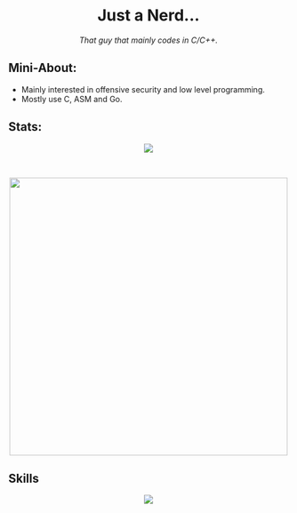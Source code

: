 <h1 align=center>Just a Nerd...</h1>

<p align=center><i>That guy that mainly codes in C/C++.</i></p>

## Mini-About:
- Mainly interested in offensive security and low level programming.
- Mostly use C, ASM and Go.

## Stats:
<p align="center">
    <img src="https://github-readme-streak-stats-woad.vercel.app?user=DeLuks2006&theme=dark"/>
</p>
<br/>
<p align="center"><img src="https://github-readme-stats.vercel.app/api/top-langs/?username=DeLuks2006&count_private=true&layout=compact&theme=dark&exclude_repo=deluks2006.github.io,dot-files,SimpleSite,Purr-Fetch,DNA-Quote-Bot" width = 500px />

## Skills
<div align=center>
  <img src="https://skillicons.dev/icons?i=c,go,neovim,mysql,py,arch,debian" />
</div>

